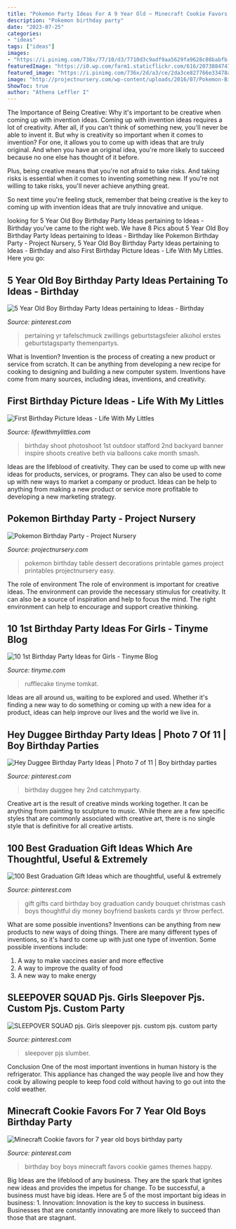 ```yaml
---
title: "Pokemon Party Ideas For A 9 Year Old ~ Minecraft Cookie Favors For 7 Year Old Boys Birthday Party"
description: "Pokemon birthday party"
date: "2023-07-25"
categories:
- "ideas"
tags: ["ideas"]
images:
- "https://i.pinimg.com/736x/77/10/d3/7710d3c9adf9aa5629fa9628c08babfb---year-old-boy-birthday-party-th-birthday.jpg"
featuredImage: "https://i0.wp.com/farm1.staticflickr.com/616/20738847472_71edc87d1f_c.jpg?resize=533%2C800&amp;ssl=1"
featured_image: "https://i.pinimg.com/736x/2d/a3/ce/2da3ce827766e33478a73beccde2123e.jpg"
image: "http://projectnursery.com/wp-content/uploads/2016/07/Pokemon-Birthday-Dessert-Table-1.jpg"
ShowToc: true
author: "Athena Leffler I"
---
```



The Importance of Being Creative: Why it's important to be creative when coming up with invention ideas.
Coming up with invention ideas requires a lot of creativity. After all, if you can't think of something new, you'll never be able to invent it.
But why is creativity so important when it comes to invention? For one, it allows you to come up with ideas that are truly original. And when you have an original idea, you're more likely to succeed because no one else has thought of it before.

Plus, being creative means that you're not afraid to take risks. And taking risks is essential when it comes to inventing something new. If you're not willing to take risks, you'll never achieve anything great.

So next time you're feeling stuck, remember that being creative is the key to coming up with invention ideas that are truly innovative and unique.

	

		
looking for 5 Year Old Boy Birthday Party Ideas pertaining to Ideas - Birthday you've came to the right web. We have 8 Pics about 5 Year Old Boy Birthday Party Ideas pertaining to Ideas - Birthday like Pokemon Birthday Party - Project Nursery, 5 Year Old Boy Birthday Party Ideas pertaining to Ideas - Birthday and also First Birthday Picture Ideas - Life With My Littles. Here you go:
		
    
## 5 Year Old Boy Birthday Party Ideas Pertaining To Ideas - Birthday

<img loading=lazy src="https://i.pinimg.com/736x/3d/6b/e6/3d6be6a9b420c29f8ed6f7270199cc2e.jpg" onerror="this.onerror=null;this.src='https://tse4.mm.bing.net/th?id=OIP.oCre010BMptHx0VmKzQc7wHaLI&amp;pid=15.1';" alt="5 Year Old Boy Birthday Party Ideas pertaining to Ideas - Birthday">

_Source: pinterest.com_

>pertaining yr tafelschmuck zwillings geburtstagsfeier alkohol erstes geburtstagsparty themenpartys. 

	

What is Invention?
Invention is the process of creating a new product or service from scratch. It can be anything from developing a new recipe for cooking to designing and building a new computer system. Inventions have come from many sources, including ideas, inventions, and creativity.

    
## First Birthday Picture Ideas - Life With My Littles

<img loading=lazy src="https://i0.wp.com/farm1.staticflickr.com/616/20738847472_71edc87d1f_c.jpg?resize=533%2C800&amp;ssl=1" onerror="this.onerror=null;this.src='https://tse1.mm.bing.net/th?id=OIP.515MXH0RfHrVTVVEwUo3lgHaLH&amp;pid=15.1';" alt="First Birthday Picture Ideas - Life With My Littles">

_Source: lifewithmylittles.com_

>birthday shoot photoshoot 1st outdoor stafford 2nd backyard banner inspire shoots creative beth via balloons cake month smash. 

	

Ideas are the lifeblood of creativity. They can be used to come up with new ideas for products, services, or programs. They can also be used to come up with new ways to market a company or product. Ideas can be help to anything from making a new product or service more profitable to developing a new marketing strategy.

    
## Pokemon Birthday Party - Project Nursery

<img loading=lazy src="http://projectnursery.com/wp-content/uploads/2016/07/Pokemon-Birthday-Dessert-Table-1.jpg" onerror="this.onerror=null;this.src='https://tse1.mm.bing.net/th?id=OIP.askyKA-aWSTGjq9CHKgr5wHaLF&amp;pid=15.1';" alt="Pokemon Birthday Party - Project Nursery">

_Source: projectnursery.com_

>pokemon birthday table dessert decorations printable games project printables projectnursery easy. 

	

The role of environment
The role of environment is important for creative ideas. The environment can provide the necessary stimulus for creativity. It can also be a source of inspiration and help to focus the mind. The right environment can help to encourage and support creative thinking.

    
## 10 1st Birthday Party Ideas For Girls - Tinyme Blog

<img loading=lazy src="https://www.tinyme.com/blog/wp-content/uploads/10-first-birthday-party-ideas-for-girls/10-First-Birthday-Party-Ideas-for-Girls-9.jpg" onerror="this.onerror=null;this.src='https://tse4.mm.bing.net/th?id=OIP.rWbTayHthDh5XT--bjHKEwAAAA&amp;pid=15.1';" alt="10 1st Birthday Party Ideas for Girls - Tinyme Blog">

_Source: tinyme.com_

>rufflecake tinyme tomkat. 

	

Ideas are all around us, waiting to be explored and used. Whether it's finding a new way to do something or coming up with a new idea for a product, ideas can help improve our lives and the world we live in.

    
## Hey Duggee Birthday Party Ideas | Photo 7 Of 11 | Boy Birthday Parties

<img loading=lazy src="https://i.pinimg.com/736x/4b/32/ee/4b32ee89af738230dccf4ff2aad65978--hey-duggee-birthday-party-hey-duggee-party.jpg" onerror="this.onerror=null;this.src='https://tse4.mm.bing.net/th?id=OIP.seEs07tWzavwCKevce8rZwHaLG&amp;pid=15.1';" alt="Hey Duggee Birthday Party Ideas | Photo 7 of 11 | Boy birthday parties">

_Source: pinterest.com_

>birthday duggee hey 2nd catchmyparty. 

	

Creative art is the result of creative minds working together. It can be anything from painting to sculpture to music. While there are a few specific styles that are commonly associated with creative art, there is no single style that is definitive for all creative artists.

    
## 100 Best Graduation Gift Ideas Which Are Thoughtful, Useful &amp; Extremely

<img loading=lazy src="https://i.pinimg.com/736x/2d/a3/ce/2da3ce827766e33478a73beccde2123e.jpg" onerror="this.onerror=null;this.src='https://tse3.mm.bing.net/th?id=OIP.g8NLJ9a2sC1OWz3yTmJRtAHaJ4&amp;pid=15.1';" alt="100 Best Graduation Gift Ideas which are thoughtful, useful &amp; extremely">

_Source: pinterest.com_

>gift gifts card birthday boy graduation candy bouquet christmas cash boys thoughtful diy money boyfriend baskets cards yr throw perfect. 

	

What are some possible inventions?
Inventions can be anything from new products to new ways of doing things. There are many different types of inventions, so it's hard to come up with just one type of invention. Some possible inventions include:
1. A way to make vaccines easier and more effective
2. A way to improve the quality of food
3. A new way to make energy

    
## SLEEPOVER SQUAD Pjs. Girls Sleepover Pjs. Custom Pjs. Custom Party

<img loading=lazy src="https://i.pinimg.com/736x/e3/a4/de/e3a4de0b90f8b2157c29d1a4351e24da.jpg" onerror="this.onerror=null;this.src='https://tse4.mm.bing.net/th?id=OIP.bKxUlx7VsDSgaJiNniuElAHaHP&amp;pid=15.1';" alt="SLEEPOVER SQUAD pjs. Girls sleepover pjs. custom pjs. custom party">

_Source: pinterest.com_

>sleepover pjs slumber. 

	

Conclusion
One of the most important inventions in human history is the refrigerator. This appliance has changed the way people live and how they cook by allowing people to keep food cold without having to go out into the cold weather.

    
## Minecraft Cookie Favors For 7 Year Old Boys Birthday Party

<img loading=lazy src="https://i.pinimg.com/736x/77/10/d3/7710d3c9adf9aa5629fa9628c08babfb---year-old-boy-birthday-party-th-birthday.jpg" onerror="this.onerror=null;this.src='https://tse1.mm.bing.net/th?id=OIP.tC4vHyJ8Y2mGMOYzfeTWqwHaJ4&amp;pid=15.1';" alt="Minecraft Cookie favors for 7 year old boys birthday party">

_Source: pinterest.com_

>birthday boy boys minecraft favors cookie games themes happy. 

	

Big Ideas are the lifeblood of any business. They are the spark that ignites new ideas and provides the impetus for change. To be successful, a business must have big ideas. Here are 5 of the most important big ideas in business: 1. Innovation: Innovation is the key to success in business. Businesses that are constantly innovating are more likely to succeed than those that are stagnant. 
